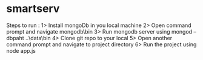 # smartserv

Steps to run : 
1>	Install mongoDb in you local machine
2>	Open command prompt and navigate mongodb\bin
3>	Run mongodb server using mongod –dbpaht ..\data\bin
4>	Clone git repo to your local
5>	Open another command prompt and navigate to project directory
6>	Run the project using node app.js

